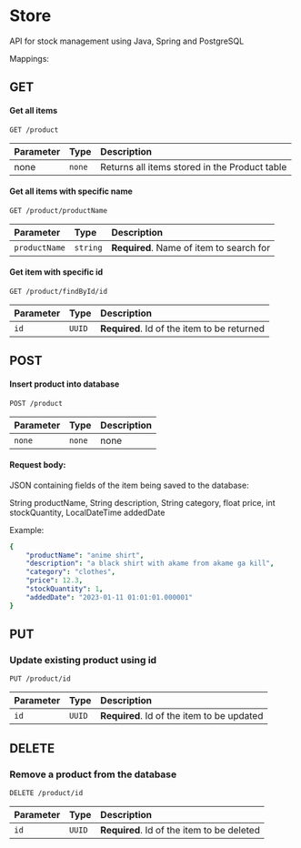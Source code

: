 
# Store

API for stock management using Java, Spring and PostgreSQL

Mappings:




## GET

#### Get all items

```http
GET /product
```

| Parameter | Type     | Description                |
| :-------- | :------- | :------------------------- |
| none| `none` | Returns all items stored in the Product table |

#### Get all items with specific name 

```http
GET /product/productName
```

| Parameter | Type     | Description                       |
| :-------- | :------- | :-------------------------------- |
| `productName`      | `string` | **Required**. Name of item to search for |

#### Get item with specific id

```http
GET /product/findById/id
```

| Parameter | Type     | Description                       |
| :-------- | :------- | :-------------------------------- |
| `id`      | `UUID` | **Required**. Id of the item to be returned |

## POST
#### Insert product into database 
```http
POST /product
```
| Parameter | Type     | Description                       |
| :-------- | :------- | :-------------------------------- |
| `none`      | `none` | none  |

#### Request body:
JSON containing fields of the item being saved to the database: 

String productName,  String description, String category, float price, int stockQuantity, LocalDateTime addedDate

Example:

```yaml 
{
    "productName": "anime shirt",
    "description": "a black shirt with akame from akame ga kill",
    "category": "clothes",
    "price": 12.3,
    "stockQuantity": 1,
    "addedDate": "2023-01-11 01:01:01.000001"
}
``` 

## PUT

### Update existing product using id

```http
PUT /product/id
```
| Parameter | Type     | Description                       |
| :-------- | :------- | :-------------------------------- |
| `id`      | `UUID` | **Required**. Id of the item to be updated |



## DELETE
### Remove a product from the database


```http
DELETE /product/id
```
| Parameter | Type     | Description                       |
| :-------- | :------- | :-------------------------------- |
| `id`      | `UUID` | **Required**. Id of the item to be deleted |

